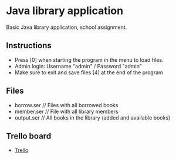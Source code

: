 # Java library application
Basic Java library application, school assignment.

## **Instructions**
- Press [0] when starting the program in the menu to load files.
- Admin login: Username "admin" / Password "admin"
- Make sure to exit and save files [4] at the end of the program

## **Files**
- borrow.ser // Files with all borrowed books
- member.ser // File with all library members
- output.ser // All books in the library (added and available books)

## **Trello board**
- [Trello](https://trello.com/b/m5sW3RuN/java-library-application)
